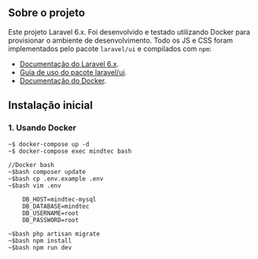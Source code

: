## Sobre o projeto

Este projeto Laravel 6.x. Foi desenvolvido e testado utilizando Docker para provisionar o ambiente de desenvolvimento. Todo os JS e CSS foram implementados pelo pacote `laravel/ui` e compilados com `npm`:

- [Documentação do Laravel 6.x](https://laravel.com/docs/6.x).
- [Guia de uso do pacote laravel/ui](https://laravel.com/docs/6.x/frontend).
- [Documentação do Docker](https://docs.docker.com/compose/reference/up/).

## Instalação inicial
### 1. Usando Docker
```
~$ docker-compose up -d
~$ docker-compose exec mindtec bash

//Docker bash
~$bash composer update
~$bash cp .env.example .env
~$bash vim .env

    DB_HOST=mindtec-mysql
    DB_DATABASE=mindtec
    DB_USERNAME=root
    DB_PASSWORD=root
    
~$bash php artisan migrate
~$bash npm install
~$bash npm run dev

```
